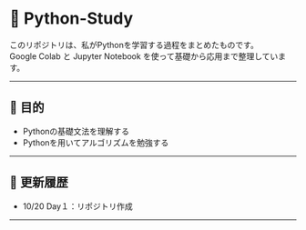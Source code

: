 # 🐍 Python-Study
このリポジトリは、私がPythonを学習する過程をまとめたものです。  
Google Colab と Jupyter Notebook を使って基礎から応用まで整理しています。

---

## 📘 目的
- Pythonの基礎文法を理解する
- Pythonを用いてアルゴリズムを勉強する

---

## 📅 更新履歴
- 10/20 Day１：リポジトリ作成

---
